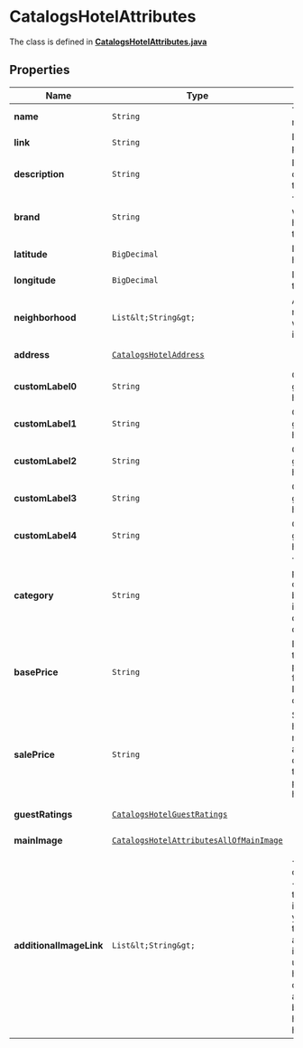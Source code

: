 

# CatalogsHotelAttributes

The class is defined in **[CatalogsHotelAttributes.java](../../src/main/java/org/openapitools/model/CatalogsHotelAttributes.java)**

## Properties

Name | Type | Description | Notes
------------ | ------------- | ------------- | -------------
**name** | `String` | The hotel&#39;s name. |  [optional property]
**link** | `String` | Link to the product page |  [optional property]
**description** | `String` | Brief description of the hotel. |  [optional property]
**brand** | `String` | The brand to which this hotel belongs to. |  [optional property]
**latitude** | `BigDecimal` | Latitude of the hotel. |  [optional property]
**longitude** | `BigDecimal` | Longitude of the hotel. |  [optional property]
**neighborhood** | `List&lt;String&gt;` | A list of neighborhoods where the hotel is located |  [optional property]
**address** | [`CatalogsHotelAddress`](CatalogsHotelAddress.md) |  |  [optional property]
**customLabel0** | `String` | Custom grouping of hotels |  [optional property]
**customLabel1** | `String` | Custom grouping of hotels |  [optional property]
**customLabel2** | `String` | Custom grouping of hotels |  [optional property]
**customLabel3** | `String` | Custom grouping of hotels |  [optional property]
**customLabel4** | `String` | Custom grouping of hotels |  [optional property]
**category** | `String` | The type of property. The category can be any type of internal description desired. |  [optional property]
**basePrice** | `String` | Base price of the hotel room per night followed by the ISO currency code |  [optional property]
**salePrice** | `String` | Sale price of a hotel room per night. Used to advertise discounts off the regular price of the hotel. |  [optional property]
**guestRatings** | [`CatalogsHotelGuestRatings`](CatalogsHotelGuestRatings.md) |  |  [optional property]
**mainImage** | [`CatalogsHotelAttributesAllOfMainImage`](CatalogsHotelAttributesAllOfMainImage.md) |  |  [optional property]
**additionalImageLink** | `List&lt;String&gt;` | &lt;p&gt;&lt;&#x3D; 2000 characters&lt;/p&gt; &lt;p&gt;The links to additional images for your hotel. Up to ten additional images can be used to show a hotel from different angles. Must begin with http:// or https://.&lt;/p&gt; |  [optional property]





















